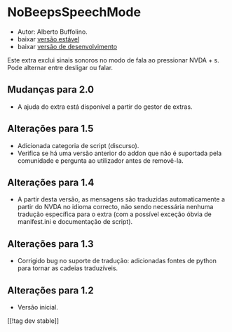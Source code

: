 # NoBeepsSpeechMode #
*	 Autor: Alberto Buffolino.
*	 baixar [versão estável][1]
*	 baixar [versão de desenvolvimento][2]

Este extra exclui sinais sonoros no modo de fala ao pressionar NVDA +
s. Pode alternar entre desligar ou falar.

## Mudanças para 2.0 ##
*	 A ajuda do extra está disponível a partir do gestor de extras.

## Alterações para 1.5 ##
*	 Adicionada categoria de script (discurso).
*	 Verifica se há uma versão anterior do addon que não é suportada pela
   comunidade e pergunta ao utilizador antes de removê-la.

## Alterações para 1.4 ##
*	 A partir desta versão, as mensagens são traduzidas automaticamente a
   partir do NVDA no idioma correcto, não sendo necessária nenhuma tradução
   específica para o extra (com a possível exceção óbvia de manifest.ini e
   documentação de script).

## Alterações para 1.3 ##
*	 Corrigido bug no suporte de tradução: adicionadas fontes de python para
   tornar as cadeias traduzíveis.

## Alterações para 1.2 ##
*	 Versão inicial.

[[!tag dev stable]]

[1]: https://www.nvaccess.org/addonStore/legacy?file=nb

[2]: https://www.nvaccess.org/addonStore/legacy?file=nb-dev
